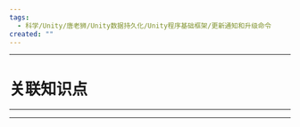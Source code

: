 ```yaml
---
tags:
  - 科学/Unity/唐老狮/Unity数据持久化/Unity程序基础框架/更新通知和升级命令
created: ""
---
```


---
# 关联知识点



---




---